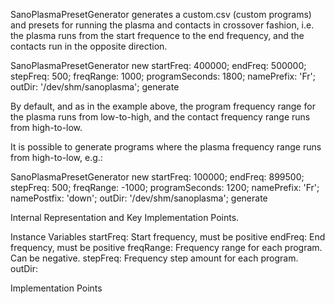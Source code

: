 SanoPlasmaPresetGenerator generates a custom.csv (custom programs) and presets for running the plasma and contacts in crossover fashion, i.e. the plasma runs from the start frequence to the end frequency, and the contacts run in the opposite direction.

SanoPlasmaPresetGenerator new
	startFreq: 400000;
	endFreq: 500000;
	stepFreq: 500;
	freqRange: 1000;
	programSeconds: 1800;
	namePrefix: 'Fr';
	outDir: '/dev/shm/sanoplasma';
	generate


By default, and as in the example above, the program frequency range for the plasma runs from low-to-high, and the contact frequency range runs from high-to-low.

It is possible to generate programs where the plasma frequency range runs from high-to-low, e.g.:

SanoPlasmaPresetGenerator new
	startFreq: 100000;
	endFreq: 899500;
	stepFreq: 500;
	freqRange: -1000;
	programSeconds: 1200;
	namePrefix: 'Fr';
	namePostfix: 'down';
	outDir: '/dev/shm/sanoplasma';
	generate

 
Internal Representation and Key Implementation Points.

Instance Variables
	startFreq:		<Integer>	Start frequency, must be positive
	endFreq:			<Integer> End frequency, must be positive
	freqRange:		<Integer> Frequency range for each program.  Can be negative.
	stepFreq:			<Integer> Frequency step amount for each program.
	outDir:			<String>


Implementation Points